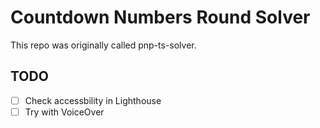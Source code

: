 # Countdown Numbers Round Solver

This repo was originally called pnp-ts-solver.

## TODO
* [ ] Check accessbility in Lighthouse
* [ ] Try with VoiceOver
